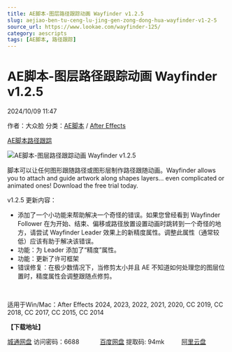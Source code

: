 ```yaml
---
title: AE脚本-图层路径跟踪动画 Wayfinder v1.2.5
slug: aejiao-ben-tu-ceng-lu-jing-gen-zong-dong-hua-wayfinder-v1-2-5
source_url: https://www.lookae.com/wayfinder-125/
category: aescripts
tags: [AE脚本, 路径跟踪]
---
```

# AE脚本-图层路径跟踪动画 Wayfinder v1.2.5

2024/10/09 11:47

作者：大众脸
分类：[AE脚本](https://www.lookae.com/after-effects/aescripts/) / [After Effects](https://www.lookae.com/after-effects/)

[AE脚本](https://www.lookae.com/tag/ae%e8%84%9a%e6%9c%ac/)[路径跟踪](https://www.lookae.com/tag/%e8%b7%af%e5%be%84%e8%b7%9f%e8%b8%aa/)

![AE脚本-图层路径跟踪动画 Wayfinder v1.2.5](https://www.lookae.com/wp-content/uploads/2019/05/Wayfinder-121.jpg "AE脚本-图层路径跟踪动画 Wayfinder v1.2.5-LookAE.com")

脚本可以让任何图形跟随路径或图形层制作路径跟随动画。Wayfinder allows you to attach and guide artwork along shapes layers… even complicated or animated ones! Download the free trial today.

v1.2.5 更新内容：

* 添加了一个小功能来帮助解决一个奇怪的错误。如果您曾经看到 Wayfinder Follower 在为开始、结束、偏移或路径放置设置动画时跳转到一个奇怪的地方，请尝试 Wayfinder Leader 效果上的新精度属性。调整此属性（通常较低）应该有助于解决该错误。
* 功能：为 Leader 添加了“精度”属性。
* 功能：更新了许可框架
* 错误修复：在极少数情况下，当修剪太小并且 AE 不知道如何处理您的图层位置时，精度属性会调整跟随点修剪。

[﻿﻿﻿](http://cloud.video.taobao.com/play/u/null/p/1/e/6/t/1/485840145649.mp4)

适用于Win/Mac：After Effects 2024, 2023, 2022, 2021, 2020, CC 2019, CC 2018, CC 2017, CC 2015, CC 2014

**【下载地址】**

[城通网盘](https://url70.ctfile.com/f/2827370-1382219503-9fc0f6?p=4431) 访问密码：6688            [百度网盘](https://pan.baidu.com/s/1h2phEBijv5yxNaMZn2b8ng?pwd=94mk) 提取码: 94mk          [阿里云盘](https://www.alipan.com/s/RAzX5QTPUUw)
